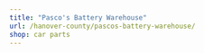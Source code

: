 ```yaml
---
title: "Pasco's Battery Warehouse"
url: /hanover-county/pascos-battery-warehouse/
shop: car parts
---
```

